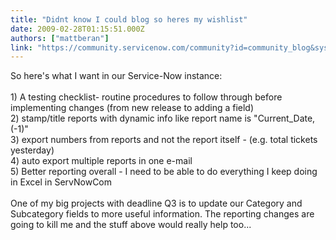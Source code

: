 ```yaml
---
title: "Didnt know I could blog so heres my wishlist"
date: 2009-02-28T01:15:51.000Z
authors: ["mattberan"]
link: "https://community.servicenow.com/community?id=community_blog&sys_id=bd3daae5dbd0dbc01dcaf3231f9619ae"
---
```

<p>So here's what I want in our Service-Now instance:<br /><br />1) A testing checklist- routine procedures to follow through before implementing changes (from new release to adding a field)<br />2) stamp/title reports with dynamic info like report name is "Current_Date, (-1)"<br />3) export numbers from reports and not the report itself - (e.g. total tickets yesterday)<br />4) auto export multiple reports in one e-mail<br />5) Better reporting overall - I need to be able to do everything I keep doing in Excel in ServNowCom<br /><br />One of my big projects with deadline Q3 is to update our Category and Subcategory fields to more useful information. The reporting changes are going to kill me and the stuff above would really help too...</p>